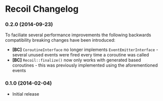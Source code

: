# Recoil Changelog

### 0.2.0 (2014-09-23)

To faciliate several performance improvements the following backwards compatibility breaking changes have been introduced:

* **[BC]** `CoroutineInterface` no longer implements `EventEmitterInterface` - several unused events were fired every time a coroutine was called
* **[BC]** `Recoil::finalize()` now only works with generated based coroutines - this was previously implemented using the aforementioned events

### 0.1.0 (2014-02-04)

* Initial release
